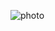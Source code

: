 ![photo](https://github.com/satishgupta2/layout/assets/126942680/234372ef-eea8-43c5-afb4-5dfcc1f518cb)
